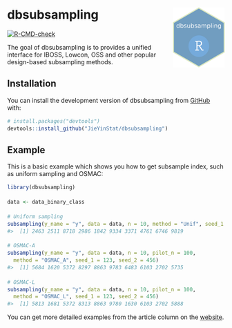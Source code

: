 
<!-- README.md is generated from README.Rmd. Please edit that file -->

# dbsubsampling <a href="https://jieyinstat.github.io/dbsubsampling/"><img src="man/figures/logo.png" align="right" height="139" alt="dbsubsampling website" /></a>

<!-- badges: start -->

[![R-CMD-check](https://github.com/JieYinStat/dbsubsampling/actions/workflows/R-CMD-check.yaml/badge.svg)](https://github.com/JieYinStat/dbsubsampling/actions/workflows/R-CMD-check.yaml)
<!-- badges: end -->

The goal of dbsubsampling is to provides a unified interface for IBOSS,
Lowcon, OSS and other popular design-based subsampling methods.

## Installation

You can install the development version of dbsubsampling from
[GitHub](https://github.com/) with:

``` r
# install.packages("devtools")
devtools::install_github("JieYinStat/dbsubsampling")
```

## Example

This is a basic example which shows you how to get subsample index, such
as uniform sampling and OSMAC:

``` r
library(dbsubsampling)

data <- data_binary_class

# Uniform sampling
subsampling(y_name = "y", data = data, n = 10, method = "Unif", seed_1 = 123)
#>  [1] 2463 2511 8718 2986 1842 9334 3371 4761 6746 9819

# OSMAC-A
subsampling(y_name = "y", data = data, n = 10, pilot_n = 100,
  method = "OSMAC_A", seed_1 = 123, seed_2 = 456)
#>  [1] 5684 1620 5372 8297 8863 9783 6483 6103 2702 5735

# OSMAC-L
subsampling(y_name = "y", data = data, n = 10, pilot_n = 100,
  method = "OSMAC_L", seed_1 = 123, seed_2 = 456)
#>  [1] 5813 1681 5372 8313 8863 9780 1630 6103 2702 5888
```

You can get more detailed examples from the article column on the
[website](jieyinstat.github.io/dbsubsampling/).
